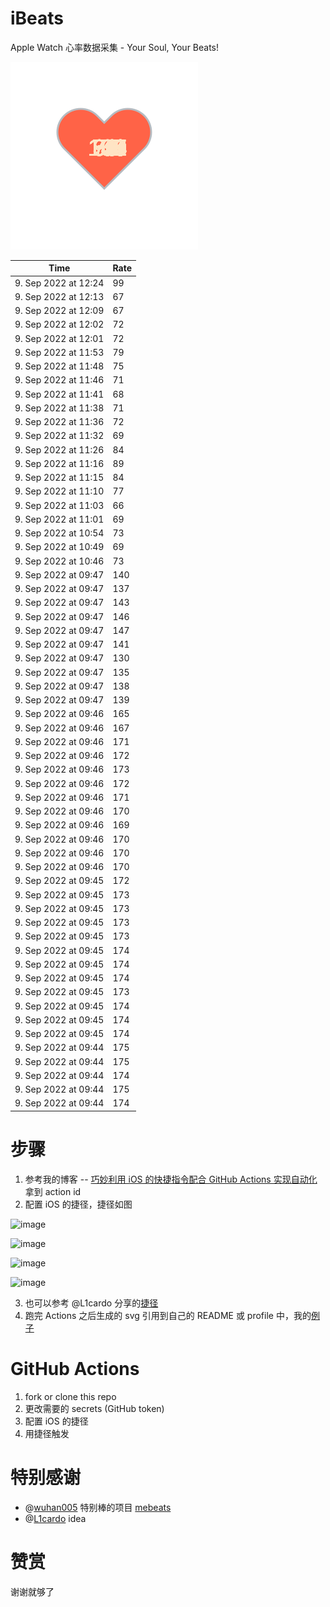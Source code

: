 # iBeats
Apple Watch 心率数据采集 - Your Soul, Your Beats!

![](./files/heart.svg)

<!--START_SECTION:my_heart_rate-->
| Time | Rate | 
 | ---- | ---- | 
| 9. Sep 2022 at 12:24 | 99 |
| 9. Sep 2022 at 12:13 | 67 |
| 9. Sep 2022 at 12:09 | 67 |
| 9. Sep 2022 at 12:02 | 72 |
| 9. Sep 2022 at 12:01 | 72 |
| 9. Sep 2022 at 11:53 | 79 |
| 9. Sep 2022 at 11:48 | 75 |
| 9. Sep 2022 at 11:46 | 71 |
| 9. Sep 2022 at 11:41 | 68 |
| 9. Sep 2022 at 11:38 | 71 |
| 9. Sep 2022 at 11:36 | 72 |
| 9. Sep 2022 at 11:32 | 69 |
| 9. Sep 2022 at 11:26 | 84 |
| 9. Sep 2022 at 11:16 | 89 |
| 9. Sep 2022 at 11:15 | 84 |
| 9. Sep 2022 at 11:10 | 77 |
| 9. Sep 2022 at 11:03 | 66 |
| 9. Sep 2022 at 11:01 | 69 |
| 9. Sep 2022 at 10:54 | 73 |
| 9. Sep 2022 at 10:49 | 69 |
| 9. Sep 2022 at 10:46 | 73 |
| 9. Sep 2022 at 09:47 | 140 |
| 9. Sep 2022 at 09:47 | 137 |
| 9. Sep 2022 at 09:47 | 143 |
| 9. Sep 2022 at 09:47 | 146 |
| 9. Sep 2022 at 09:47 | 147 |
| 9. Sep 2022 at 09:47 | 141 |
| 9. Sep 2022 at 09:47 | 130 |
| 9. Sep 2022 at 09:47 | 135 |
| 9. Sep 2022 at 09:47 | 138 |
| 9. Sep 2022 at 09:47 | 139 |
| 9. Sep 2022 at 09:46 | 165 |
| 9. Sep 2022 at 09:46 | 167 |
| 9. Sep 2022 at 09:46 | 171 |
| 9. Sep 2022 at 09:46 | 172 |
| 9. Sep 2022 at 09:46 | 173 |
| 9. Sep 2022 at 09:46 | 172 |
| 9. Sep 2022 at 09:46 | 171 |
| 9. Sep 2022 at 09:46 | 170 |
| 9. Sep 2022 at 09:46 | 169 |
| 9. Sep 2022 at 09:46 | 170 |
| 9. Sep 2022 at 09:46 | 170 |
| 9. Sep 2022 at 09:46 | 170 |
| 9. Sep 2022 at 09:45 | 172 |
| 9. Sep 2022 at 09:45 | 173 |
| 9. Sep 2022 at 09:45 | 173 |
| 9. Sep 2022 at 09:45 | 173 |
| 9. Sep 2022 at 09:45 | 173 |
| 9. Sep 2022 at 09:45 | 174 |
| 9. Sep 2022 at 09:45 | 174 |
| 9. Sep 2022 at 09:45 | 174 |
| 9. Sep 2022 at 09:45 | 173 |
| 9. Sep 2022 at 09:45 | 174 |
| 9. Sep 2022 at 09:45 | 174 |
| 9. Sep 2022 at 09:45 | 174 |
| 9. Sep 2022 at 09:44 | 175 |
| 9. Sep 2022 at 09:44 | 175 |
| 9. Sep 2022 at 09:44 | 174 |
| 9. Sep 2022 at 09:44 | 175 |
| 9. Sep 2022 at 09:44 | 174 |

<!--END_SECTION:my_heart_rate-->

# 步骤
1. 参考我的博客 -- [巧妙利用 iOS 的快捷指令配合 GitHub Actions 实现自动化](https://github.com/yihong0618/gitblog/issues/198) 拿到 action id
2. 配置 iOS 的捷径，捷径如图

![image](https://user-images.githubusercontent.com/15976103/122154218-0db0b480-ce97-11eb-93bb-5aec07c558dc.png)

![image](https://user-images.githubusercontent.com/15976103/122154236-186b4980-ce97-11eb-8e4b-70551a0391ae.png)

![image](https://user-images.githubusercontent.com/15976103/122154268-2d47dd00-ce97-11eb-902e-3acf292265a9.png)

![image](https://user-images.githubusercontent.com/15976103/122174055-fa144680-ceb4-11eb-9be2-3eb83cd516f7.png)

3. 也可以参考 @L1cardo 分享的[捷径](https://www.icloud.com/shortcuts/6ab6047b459c41ad822ad6b94b1c03d4)
4. 跑完 Actions 之后生成的 svg 引用到自己的 README 或 profile 中，我的[例子](https://github.com/yihong0618) 

# GitHub Actions

1. fork or clone this repo
2. 更改需要的 secrets (GitHub token)
3. 配置 iOS 的捷径
4. 用捷径触发

# 特别感谢
- @[wuhan005](https://github.com/wuhan005) 特别棒的项目 [mebeats](https://github.com/wuhan005/mebeats)
- @[L1cardo](https://github.com/L1cardo) idea

# 赞赏
谢谢就够了
